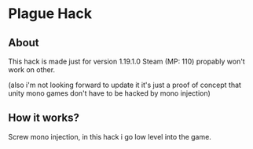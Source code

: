 # Plague Hack

## About

This hack is made just for version 1.19.1.0 Steam (MP: 110)
propably won't work on other.

(also i'm not looking forward to update it it's just a proof of concept that unity mono games don't have to be hacked by mono injection)
## How it works?
Screw mono injection, in this hack i go low level into the game.